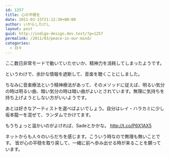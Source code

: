 ```yaml
---
id: 1257
title: 心の平穏を
date: 2011-03-15T21:12:39+00:00
author: いがらしたけし
layout: post
guid: http://indigo-design.dev.test/?p=1257
permalink: /2011/03/peace-in-our-mind/
categories:
  - 日々
---
```

ここ数日非常モードで動いていたせいか、精神力を消耗してしまったようです。 

というわけで、余計な情報を遮断して、音楽を聴くことにしました。 

ちなみに音楽療法という精神療法があって、そのメソッドに従えば、明るい気分の時は明るい曲、暗い気分の時は暗い曲がよいとされています。無理に気持ちを持ち上げようとしない方がいいようです。

あとは好きなアーティストを選べばよいでしょう。自分はレイ・ハラカミに少し坂本龍一を混ぜて、ランダムでかけてます。 

もうちょっと温かいのがよければ、Sadeとかかな。 
<a href="http://t.co/P6X1AX5">http://t.co/P6X1AX5</a> 

ネットからも人々のいらだちを感じます。こういう時なので無理も無いことです。 
皆が心の平穏を取り戻して、一緒に前へ歩み出せる時が来ることを願っています。